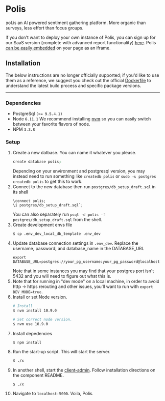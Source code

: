 # Polis
pol.is an AI powered sentiment gathering platform. More organic than surveys, less effort than focus groups.

If you don't want to deploy your own instance of Polis, you can sign up for our SaaS version (complete with advanced report functionality) [here](https://pol.is/home).
Polis [can be easily embedded](http://docs.pol.is/usage/Embedding.html) on your page as an iframe.

## Installation

The below instructions are no longer officially supported; if you'd like to use them as a reference, we suggest you check out the official [Dockerfile](Dockerfile) to understand the latest build process and specific package versions.

---

### Dependencies

* PostgreSql `(>= 9.5.4.1)`
* Node `6.11.1`
We recommend installing [nvm](https://github.com/creationix/nvm) so you can easily switch between your favorite flavors of node.
* NPM `3.3.8`

### Setup

1. Create a new datbase. You can name it whatever you please.
    ```sh
    create database polis;
    ```
    Depending on your environment and postgresql version, you may instead need to run something like `createdb polis` or `sudo -u postgres createdb polis` to get this to work.
1. Connect to the new database then run `postgres/db_setup_draft.sql` in its shell
    ```
    \connect polis;
    \i postgres/db_setup_draft.sql`;
    ```
    You can also separately run `psql -d polis -f postgres/db_setup_draft.sql` from the shell.
1. Create development envs file
    ```sh
    $ cp .env_dev_local_db_template .env_dev
    ```
1. Update database connection settings in `.env_dev`. Replace the username, password, and database_name in the DATABASE_URL
    ```
    export DATABASE_URL=postgres://your_pg_username:your_pg_password@localhost:5432/your_pg_database_name
    ```
    Note that in some instances you may find that your postgres port isn't 5432 and you will need to figure out what this is.
1. Note that for running in "dev mode" on a local machine, in order to avoid http -> https rerouting and other
    issues, you'll want to run with `export DEV_MODE=true`.
1. Install or set Node version.
    ```sh
    # Install
    $ nvm install 10.9.0

    # Set correct node version.
    $ nvm use 10.9.0
    ```
1. Install depedencies
    ```sh
    $ npm install
    ```
1. Run the start-up script. This will start the server.
    ```sh
    $ ./x
    ```
1. In another shell, start the [client-admin](../client-admin). Follow installation directions on the component README.
    ```
    $ ./x
    ```
1. Navigate to `localhost:5000`. Voila, Polis.
